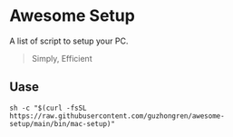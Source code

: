 # Awesome Setup

A list of script to setup your PC.

> Simply, Efficient

## Uase

```shell
sh -c "$(curl -fsSL https://raw.githubusercontent.com/guzhongren/awesome-setup/main/bin/mac-setup)"
```

